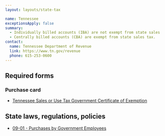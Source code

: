 ```yaml
---
layout: layouts/state-tax

name: Tennessee
exceptionsApply: false
summary:
  - Individually billed accounts (IBA) are not exempt from state sales tax.
  - Centrally billed accounts (CBA) are exempt from state sales tax.
contact:
  name: Tennessee Department of Revenue
  link: https://www.tn.gov/revenue
  phone: 615-253-0600
---
```


## Required forms

### Purchase card

* [Tennessee Sales or Use Tax Government Certificate of Exemption](https://www.tn.gov/revenue/taxes/sales-and-use-tax/forms.html)

## State laws, regulations, policies

* [09-01 - Purchases by Government Employees](https://www.tn.gov/content/dam/tn/revenue/documents/notices/sales/sales09-01.pdf)
